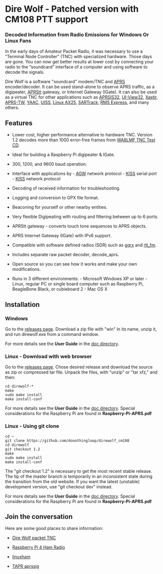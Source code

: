 
# Dire Wolf - Patched version with CM108 PTT support #

### Decoded Information from Radio Emissions for Windows Or Linux Fans ###

In the early days of Amateur Packet Radio, it was necessary to use a “Terminal Node Controller” (TNC) with specialized hardware.  Those days are gone.  You can now get better results at lower cost by connecting your radio to the “soundcard” interface of a computer and using software to decode the signals.
 
Dire Wolf is a software "soundcard" modem/TNC and [APRS](http://www.aprs.org/) encoder/decoder.   It can be used stand-alone to observe APRS traffic, as a digipeater, [APRStt](http://www.aprs.org/aprstt.html) gateway, or Internet Gateway (IGate).    It can also be used as a virtual TNC for other applications such as [APRSIS32](http://aprsisce.wikidot.com/), [UI-View32](http://www.ui-view.net/), [Xastir](http://xastir.org/index.php/Main_Page), [APRS-TW](http://aprstw.blandranch.net/), [YAAC](http://www.ka2ddo.org/ka2ddo/YAAC.html), [UISS](http://users.belgacom.net/hamradio/uiss.htm), [Linux AX25](http://www.linux-ax25.org/wiki/Main_Page), [SARTrack](http://www.sartrack.co.nz/index.html), [RMS Express](http://www.winlink.org/RMSExpress), and many others.
 
 
## Features ##

- Lower cost, higher performance alternative to hardware TNC.
Version 1.2 decodes more than 1000 error-free frames from [WA8LMF TNC Test CD](http://wa8lmf.net/TNCtest/).  

- Ideal for building a Raspberry Pi digipeater & IGate.

- 300, 1200, and 9600 baud operation.

- Interface with applications by
      - [AGW](http://uz7.ho.ua/includes/agwpeapi.htm) network protocol
      - [KISS](http://www.ax25.net/kiss.aspx) serial port
      - [KISS](http://www.ax25.net/kiss.aspx) network protocol
      
- Decoding of received information for troubleshooting.

- Logging and conversion to GPX file format.

- Beaconing for yourself or other nearby entities.

- Very flexible Digipeating with routing and filtering between up to 6 ports.

- APRStt gateway - converts touch tone sequences to APRS objects.

- APRS Internet Gateway (IGate) with IPv6 support.

- Compatible with software defined radios (SDR) such as [gqrx](http://gqrx.dk/)  and [rtl_fm](http://sdr.osmocom.org/trac/wiki/rtl-sdr).

- Includes separate raw packet decoder, decode_aprs.

- Open source so you can see how it works and make your own modifications.

- Runs in 3 different environments:
      - Microsoft Windows XP or later
      - Linux, regular PC or single board computer such as Raspberry Pi, BeagleBone Black, or cubieboard 2
      - Mac OS X
 
## Installation ##

### Windows ###

Go to the [releases page](https://github.com/wb2osz/direwolf/releases).   Download a zip file with "win" in its name, unzip it, and run direwolf.exe from a command window.

For more details see the **User Guide** in the [doc directory](https://github.com/wb2osz/direwolf/tree/master/doc).  


### Linux - Download with web browser ###

Go to the [releases page](https://github.com/wb2osz/direwolf/releases).  Chose desired release and download the source as zip or compressed tar file.  Unpack the files, with "unzip" or "tar xfz," and then:

	cd direwolf-*
	make
	sudo make install
	make install-conf

For more details see the **User Guide** in the [doc directory](https://github.com/wb2osz/direwolf/tree/master/doc).  Special considerations for the Raspberry Pi are found in **Raspberry-Pi-APRS.pdf**

### Linux - Using git clone ###

	cd ~
	git clone https://github.com/donothingloop/direwolf_cm108
	cd direwolf
	git checkout 1.2
	make
	sudo make install
	make install-conf

The "git checkout 1.2" is necessary to get the most recent stable release.  The tip of the master branch is temporarily in an inconsistent state during the transition from the old website.  If you want the latest (unstable) development version, use "git checkout dev" instead.

For more details see the **User Guide** in the [doc directory](https://github.com/wb2osz/direwolf/tree/master/doc).  Special considerations for the Raspberry Pi are found in **Raspberry-Pi-APRS.pdf**

## Join the conversation  ##
 
Here are some good places to share information:

- [Dire Wolf packet TNC](https://groups.yahoo.com/neo/groups/direwolf_packet/info) 

- [Raspberry Pi 4 Ham Radio](https://groups.yahoo.com/neo/groups/Raspberry_Pi_4-Ham_RADIO/info)

- [linuxham](https://groups.yahoo.com/neo/groups/linuxham/info)

- [TAPR aprssig](http://www.tapr.org/pipermail/aprssig/)
 


